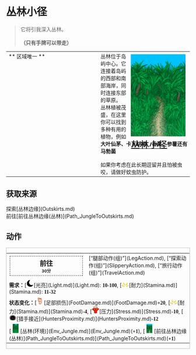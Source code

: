# 丛林小径  
> 它将引我深入丛林。<br><br><b>（只有手牌可以带走）</b>  
  
<table class="table table-bordered" data-toggle="table"  data-show-header="false"><thead style="display:none"><tr ><th  style="width:50%;text-align:left;vertical-align:top;"  >title</th><th  style="width:50%;text-align:left;vertical-align:top;"  ></th></tr></thead><tr ><td  style="width:50%;text-align:left;vertical-align:top;"  >** 区域唯一 **</td><td  style="width:50%;text-align:left;vertical-align:top;"  ><div style="float:right; margin:5px"><div class="gamecard" style="width:150px; height:225px;"><a href="Path_OutskirtsToJungle.md" style="color:black"><img decoding="async" src="Sprite/JunglePath.png" class="cardimage" style="max-width:150px;max-height:225px;"><span style="font-size: 25px;">丛林小径</span></a></div></div>丛林位于岛屿中心。它连接着岛屿的西部和南部海岸，同时连接东部的草原。<br>丛林植被茂盛，在这里你可以找到多种有用的植物，例如<b>大叶仙茅、卡瓦胡椒、香蕉、参薯还有马勃菌</b><br><br>如果你考虑在此长期逗留并且怕被虫咬，请做好蚊虫防护。</td></tr></tbody></table>  
  
## 获取来源  
<div style="display:inline-block"><div class="gamedatalist" style="text-align:left;min-width:200px;min-height:0px;"><div style="display:inline-block"><div style="display:inline-block;vertical-align:middle;">探索</div><div style="display:inline-block;vertical-align:middle;">[丛林边缘](Outskirts.md)</div></div></div><div class="gamedatalist" style="text-align:left;min-width:200px;min-height:0px;"><div style="display:inline-block"><div style="display:inline-block;vertical-align:middle;">前往</div><div style="display:inline-block;vertical-align:middle;">[前往丛林边缘(丛林)](Path_JungleToOutskirts.md)</div></div></div></div>  
  
## 动作  
<div  style="border:1px solid #BBB"><table><tr><td rowspan="2" style="width:200px;text-align:center;font-size:1.3em;font-weight:bold"><div style="padding:5px;border:1px dashed #333"><div>前往</div><div style="font-size:0.6em;"><font data-toggle="tooltip" data-placement="top" title="2TP">30分</font></div></div></td><td>[“腿部动作(组)”](LegAction.md), [“探索动作(组)”](SlipperyAction.md), [“旅行动作(组)”](TravelAction.md)</td></tr><tr><td></td></tr><tr><td colspan="2"><b>需求：</b>[<div style="width:20px;display:inline-block;text-align:center"><img decoding="async" src="Sprite/Darkness17609.png" href="a.md" style="max-width:20px;max-height:20px;"></div>[光亮](Light.md)](Light.md): <span style="font-family:ui-monospace"><b>10-100</b></span>, [<div style="width:20px;display:inline-block;text-align:center"><img decoding="async" src="Sprite/Tired.png" href="a.md" style="max-width:20px;max-height:20px;"></div>[耐力](Stamina.md)](Stamina.md): <span style="font-family:ui-monospace"><b>11-32</b></span></td></tr><tr><td colspan="2"><b>状态变化：</b>[<div style="width:20px;display:inline-block;text-align:center"><img decoding="async" src="Sprite/Foot.png" href="a.md" style="max-width:20px;max-height:20px;"></div>[足部损伤](FootDamage.md)](FootDamage.md)<span style="font-family:ui-monospace"><b>+20</b></span>, [<div style="width:20px;display:inline-block;text-align:center"><img decoding="async" src="Sprite/Tired.png" href="a.md" style="max-width:20px;max-height:20px;"></div>[耐力](Stamina.md)](Stamina.md)<span style="font-family:ui-monospace"><b>-4</b></span>, [<div style="width:20px;display:inline-block;text-align:center"><img decoding="async" src="Sprite/Stress.png" href="a.md" style="max-width:20px;max-height:20px;"></div>[压力](Stress.md)](Stress.md)<span style="font-family:ui-monospace"><b>-10</b></span>, [<div style="width:20px;display:inline-block;text-align:center"><img decoding="async" src="Sprite/HunterProximity.png" href="a.md" style="max-width:20px;max-height:20px;"></div>[猎手接近](HuntersProximity.md)](HuntersProximity.md)<span style="font-family:ui-monospace"><b>-12</b></span></td></tr><tr><td colspan="2">[<div style="width:25px;display:inline-block;text-align:center"><img decoding="async" src="Sprite/Jungle.png" href="a.md" style="max-width:25px;max-height:25px;"></div>[丛林(环境)](Env_Jungle.md)](Env_Jungle.md)(<span style="font-family:ui-monospace"><b>+1</b></span>), [<div style="width:25px;display:inline-block;text-align:center"><img decoding="async" src="Sprite/JunglePath.png" href="a.md" style="max-width:25px;max-height:25px;"></div>[前往丛林边缘(丛林)](Path_JungleToOutskirts.md)](Path_JungleToOutskirts.md)(<span style="font-family:ui-monospace"><b>+1</b></span>)</td></tr></table></div>  
  
  


<script>document.title="丛林小径 - 卡牌生存百科 Card Survival Wiki";</script>